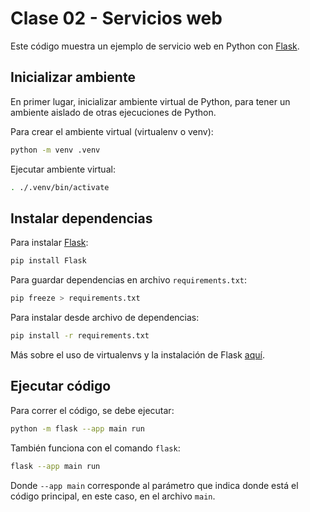 # Clase 02 - Servicios web
Este código muestra un ejemplo de servicio web en Python con [Flask](https://flask.palletsprojects.com/en/3.0.x/).

## Inicializar ambiente
En primer lugar, inicializar ambiente virtual de Python, para tener un ambiente aislado de otras ejecuciones de Python.

Para crear el ambiente virtual (virtualenv o venv):
```bash
python -m venv .venv 
```

Ejecutar ambiente virtual:
```bash
. ./.venv/bin/activate
```


## Instalar dependencias
Para instalar [Flask](https://flask.palletsprojects.com/en/3.0.x/):
```bash
pip install Flask
```

Para guardar dependencias en archivo `requirements.txt`:
```bash
pip freeze > requirements.txt
```

Para instalar desde archivo de dependencias:
```bash
pip install -r requirements.txt
```

Más sobre el uso de virtualenvs y la instalación de Flask [aquí](https://flask.palletsprojects.com/en/3.0.x/installation/).


## Ejecutar código
Para correr el código, se debe ejecutar: 

```bash
python -m flask --app main run
```

También funciona con el comando `flask`:

```bash
flask --app main run
```

Donde `--app main` corresponde al parámetro que indica donde está el código principal, en este caso, en el archivo `main`.

